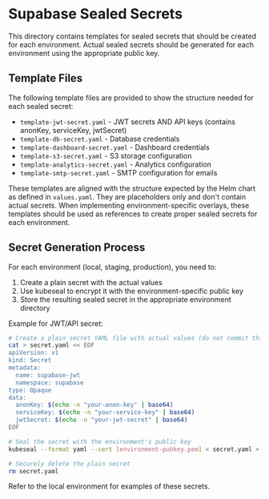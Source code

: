 # Supabase Sealed Secrets

This directory contains templates for sealed secrets that should be created for each environment.
Actual sealed secrets should be generated for each environment using the appropriate public key.

## Template Files

The following template files are provided to show the structure needed for each sealed secret:

- `template-jwt-secret.yaml` - JWT secrets AND API keys (contains anonKey, serviceKey, jwtSecret)
- `template-db-secret.yaml` - Database credentials
- `template-dashboard-secret.yaml` - Dashboard credentials
- `template-s3-secret.yaml` - S3 storage configuration
- `template-analytics-secret.yaml` - Analytics configuration
- `template-smtp-secret.yaml` - SMTP configuration for emails

These templates are aligned with the structure expected by the Helm chart as defined in `values.yaml`.
They are placeholders only and don't contain actual secrets. When implementing
environment-specific overlays, these templates should be used as references to create proper
sealed secrets for each environment.

## Secret Generation Process

For each environment (local, staging, production), you need to:

1. Create a plain secret with the actual values
2. Use kubeseal to encrypt it with the environment-specific public key
3. Store the resulting sealed secret in the appropriate environment directory

Example for JWT/API secret:
```bash
# Create a plain secret YAML file with actual values (do not commit this)
cat > secret.yaml << EOF
apiVersion: v1
kind: Secret
metadata:
  name: supabase-jwt
  namespace: supabase
type: Opaque
data:
  anonKey: $(echo -n "your-anon-key" | base64)
  serviceKey: $(echo -n "your-service-key" | base64)
  jwtSecret: $(echo -n "your-jwt-secret" | base64)
EOF

# Seal the secret with the environment's public key
kubeseal --format yaml --cert [environment-pubkey.pem] < secret.yaml > sealed-jwt-secret.yaml

# Securely delete the plain secret
rm secret.yaml
```

Refer to the local environment for examples of these secrets. 